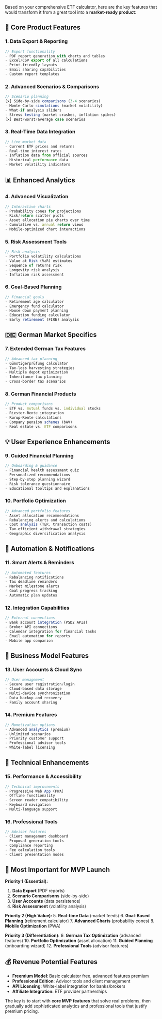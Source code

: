 Based on your comprehensive ETF calculator, here are the key features that would transform it from a great tool into a **market-ready product**:

## 🚀 **Core Product Features**

### **1. Data Export & Reporting**
```javascript
// Export functionality
- PDF report generation with charts and tables
- Excel/CSV export of all calculations
- Print-friendly layouts
- Email sharing capabilities
- Custom report templates
```

### **2. Advanced Scenarios & Comparisons**
```javascript
// Scenario planning
[x] Side-by-side comparisons (3-4 scenarios)
- Monte Carlo simulations (market volatility)
- What-if analysis sliders
- Stress testing (market crashes, inflation spikes)
[x] Best/worst/average case scenarios
```

### **3. Real-Time Data Integration**
```javascript
// Live market data
- Current ETF prices and returns
- Real-time interest rates
- Inflation data from official sources
- Historical performance data
- Market volatility indicators
```

## 📊 **Enhanced Analytics**

### **4. Advanced Visualization**
```javascript
// Interactive charts
- Probability cones for projections
- Risk/return scatter plots
- Asset allocation pie charts over time
- Cumulative vs. annual return views
- Mobile-optimized chart interactions
```

### **5. Risk Assessment Tools**
```javascript
// Risk analysis
- Portfolio volatility calculations
- Value at Risk (VaR) estimates
- Sequence of returns risk
- Longevity risk analysis
- Inflation risk assessment
```

### **6. Goal-Based Planning**
```javascript
// Financial goals
- Retirement age calculator
- Emergency fund calculator
- House down payment planning
- Education funding calculator
- Early retirement (FIRE) analysis
```

## 🇩🇪 **German Market Specifics**

### **7. Extended German Tax Features**
```javascript
// Advanced tax planning
- Günstigerprüfung calculator
- Tax-loss harvesting strategies
- Multiple depot optimization
- Inheritance tax planning
- Cross-border tax scenarios
```

### **8. German Financial Products**
```javascript
// Product comparisons
- ETF vs. mutual funds vs. individual stocks
- Riester-Rente integration
- Rürup-Rente calculations
- Company pension schemes (bAV)
- Real estate vs. ETF comparisons
```

## 💡 **User Experience Enhancements**

### **9. Guided Financial Planning**
```javascript
// Onboarding & guidance
- Financial health assessment quiz
- Personalized recommendations
- Step-by-step planning wizard
- Risk tolerance questionnaire
- Educational tooltips and explanations
```

### **10. Portfolio Optimization**
```javascript
// Advanced portfolio features
- Asset allocation recommendations
- Rebalancing alerts and calculations
- Cost analysis (TER, transaction costs)
- Tax-efficient withdrawal strategies
- Geographic diversification analysis
```

## 🔄 **Automation & Notifications**

### **11. Smart Alerts & Reminders**
```javascript
// Automated features
- Rebalancing notifications
- Tax deadline reminders
- Market milestone alerts
- Goal progress tracking
- Automatic plan updates
```

### **12. Integration Capabilities**
```javascript
// External connections
- Bank account integration (PSD2 APIs)
- Broker API connections
- Calendar integration for financial tasks
- Email automation for reports
- Mobile app companion
```

## 🎯 **Business Model Features**

### **13. User Accounts & Cloud Sync**
```javascript
// User management
- Secure user registration/login
- Cloud-based data storage
- Multi-device synchronization
- Data backup and recovery
- Family account sharing
```

### **14. Premium Features**
```javascript
// Monetization options
- Advanced analytics (premium)
- Unlimited scenarios
- Priority customer support
- Professional advisor tools
- White-label licensing
```

## 📱 **Technical Enhancements**

### **15. Performance & Accessibility**
```javascript
// Technical improvements
- Progressive Web App (PWA)
- Offline functionality
- Screen reader compatibility
- Keyboard navigation
- Multi-language support
```

### **16. Professional Tools**
```javascript
// Advisor features
- Client management dashboard
- Proposal generation tools
- Compliance reporting
- Fee calculation tools
- Client presentation modes
```

## 🎯 **Most Important for MVP Launch**

**Priority 1 (Essential):**
1. **Data Export** (PDF reports)
2. **Scenario Comparisons** (side-by-side)
3. **User Accounts** (data persistence)
4. **Risk Assessment** (volatility analysis)

**Priority 2 (High Value):**
5. **Real-time Data** (market feeds)
6. **Goal-Based Planning** (retirement calculator)
7. **Advanced Charts** (probability cones)
8. **Mobile Optimization** (PWA)

**Priority 3 (Differentiation):**
9. **German Tax Optimization** (advanced features)
10. **Portfolio Optimization** (asset allocation)
11. **Guided Planning** (onboarding wizard)
12. **Professional Tools** (advisor features)

## 💰 **Revenue Potential Features**

- **Freemium Model**: Basic calculator free, advanced features premium
- **Professional Edition**: Advisor tools and client management
- **API Licensing**: White-label integration for banks/brokers
- **Affiliate Integration**: ETF provider partnerships

The key is to start with **core MVP features** that solve real problems, then gradually add sophisticated analytics and professional tools that justify premium pricing.